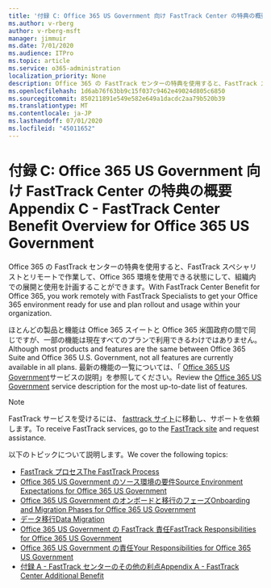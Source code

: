 ```yaml
---
title: '付録 C: Office 365 US Government 向け FastTrack Center の特典の概要'
ms.author: v-rberg
author: v-rberg-msft
manager: jimmuir
ms.date: 7/01/2020
ms.audience: ITPro
ms.topic: article
ms.service: o365-administration
localization_priority: None
description: Office 365 の FastTrack センターの特典を使用すると、FastTrack スペシャリストとリモートで作業して、Office 365 環境を使用できる状態にして、組織内での展開と使用を計画することができます。
ms.openlocfilehash: 1d6ab76f63bb9c15f037c9462e49024d805c6850
ms.sourcegitcommit: 850211891e549e582e649a1dacdc2aa79b520b39
ms.translationtype: MT
ms.contentlocale: ja-JP
ms.lasthandoff: 07/01/2020
ms.locfileid: "45011652"
---
```

# <a name="appendix-c---fasttrack-center-benefit-overview-for-office-365-us-government"></a><span data-ttu-id="4e44d-103">付録 C: Office 365 US Government 向け FastTrack Center の特典の概要</span><span class="sxs-lookup"><span data-stu-id="4e44d-103">Appendix C - FastTrack Center Benefit Overview for Office 365 US Government</span></span>

<span data-ttu-id="4e44d-104">Office 365 の FastTrack センターの特典を使用すると、FastTrack スペシャリストとリモートで作業して、Office 365 環境を使用できる状態にして、組織内での展開と使用を計画することができます。</span><span class="sxs-lookup"><span data-stu-id="4e44d-104">With FastTrack Center Benefit for Office 365, you work remotely with FastTrack Specialists to get your Office 365 environment ready for use and plan rollout and usage within your organization.</span></span> 
  
<span data-ttu-id="4e44d-105">ほとんどの製品と機能は Office 365 スイートと Office 365 米国政府の間で同じですが、一部の機能は現在すべてのプランで利用できるわけではありません。</span><span class="sxs-lookup"><span data-stu-id="4e44d-105">Although most products and features are the same between Office 365 Suite and Office 365 U.S. Government, not all features are currently available in all plans.</span></span> <span data-ttu-id="4e44d-106">最新の機能の一覧については、「 [Office 365 US Government](https://aka.ms/aboutgovcloud)サービスの説明」を参照してください。</span><span class="sxs-lookup"><span data-stu-id="4e44d-106">Review the [Office 365 US Government](https://aka.ms/aboutgovcloud) service description for the most up-to-date list of features.</span></span>

> [!NOTE]
> <span data-ttu-id="4e44d-107">FastTrack サービスを受けるには、 [fasttrack サイト](https://go.microsoft.com/fwlink/?linkid=780698)に移動し、サポートを依頼します。</span><span class="sxs-lookup"><span data-stu-id="4e44d-107">To receive FastTrack services, go to the [FastTrack site](https://go.microsoft.com/fwlink/?linkid=780698) and request assistance.</span></span>  

<span data-ttu-id="4e44d-108">以下のトピックについて説明します。</span><span class="sxs-lookup"><span data-stu-id="4e44d-108">We cover the following topics:</span></span>
- [<span data-ttu-id="4e44d-109">FastTrack プロセス</span><span class="sxs-lookup"><span data-stu-id="4e44d-109">The FastTrack Process</span></span>](O365-fasttrack-process.md) 
- [<span data-ttu-id="4e44d-110">Office 365 US Government のソース環境の要件</span><span class="sxs-lookup"><span data-stu-id="4e44d-110">Source Environment Expectations for Office 365 US Government</span></span>](US-Gov-appendix-source-environment-expectations.md)   
- [<span data-ttu-id="4e44d-111">Office 365 US Government のオンボードと移行のフェーズ</span><span class="sxs-lookup"><span data-stu-id="4e44d-111">Onboarding and Migration Phases for Office 365 US Government</span></span>](US-Gov-appendix-onboarding-and-migration.md)
- [<span data-ttu-id="4e44d-112">データ移行</span><span class="sxs-lookup"><span data-stu-id="4e44d-112">Data Migration</span></span>](O365-data-migration.md)    
- [<span data-ttu-id="4e44d-113">Office 365 US Government の FastTrack 責任</span><span class="sxs-lookup"><span data-stu-id="4e44d-113">FastTrack Responsibilities for Office 365 US Government</span></span>](US-Gov-appendix-fasttrack-responsibilities.md)   
- [<span data-ttu-id="4e44d-114">Office 365 US Government の責任</span><span class="sxs-lookup"><span data-stu-id="4e44d-114">Your Responsibilities for Office 365 US Government</span></span>](US-Gov-appendix-your-responsibilities.md)    
- [<span data-ttu-id="4e44d-115">付録 A - FastTrack センターのその他の利点</span><span class="sxs-lookup"><span data-stu-id="4e44d-115">Appendix A - FastTrack Center Additional Benefit</span></span>](O365-fasttrack-additional-benefits.md)
